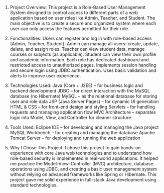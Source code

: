 1. Project Overview:
This project is a Role-Based User Management System designed to control access to different parts of a web application based on user roles like Admin, Teacher, and Student. The main objective is to create a secure and organized system where each user can only access the features permitted for their role.

2. Functionalities:
Users can register and log in with role-based access (Admin, Teacher, Student).
Admin can manage all users: create, update, delete, and assign roles.
Teacher can view student data, manage courses or subjects (as applicable).
Student can view their own profile and academic information.
Each role has dedicated dashboard and restricted access to unauthorized pages.
Implements session handling and secure login using JDBC authentication.
Uses basic validation and alerts to improve user experience.

3. Technologies Used:
Java (Core + J2EE) – for business logic and backend development
JDBC – for direct interaction with the MySQL database (no Hibernate)
MySQL – as the relational database for storing user and role data
JSP (Java Server Pages) – for dynamic UI generation
HTML & CSS – for front-end design and styling
Servlets – for handling requests and managing application flow
MVC Architecture – separates logic into Model, View, and Controller for cleaner structure

4. Tools Used:
Eclipse IDE – for developing and managing the Java project
MySQL Workbench – for creating and managing the database
Apache Tomcat Server – for deploying and running the web application

5. Why I Chose This Project:
I chose this project to gain hands-on experience with core Java web technologies and to understand how role-based security is implemented in real-world applications. It helped me practice the Model-View-Controller (MVC) architecture, database operations using JDBC, and creating a basic user management system without relying on advanced frameworks like Spring or Hibernate. This project gave me solid experience in full-stack Java development using standard technologies.


